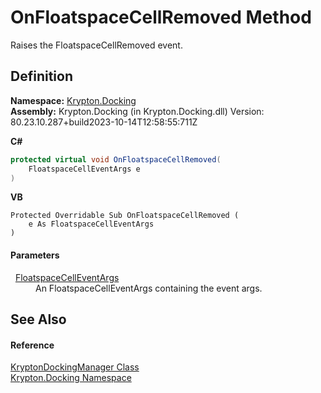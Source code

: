 # OnFloatspaceCellRemoved Method


Raises the FloatspaceCellRemoved event.



## Definition
**Namespace:** <a href="98399376-cf41-9454-4b4d-4fab2ca20bc7.md">Krypton.Docking</a>  
**Assembly:** Krypton.Docking (in Krypton.Docking.dll) Version: 80.23.10.287+build2023-10-14T12:58:55:711Z

**C#**
``` C#
protected virtual void OnFloatspaceCellRemoved(
	FloatspaceCellEventArgs e
)
```
**VB**
``` VB
Protected Overridable Sub OnFloatspaceCellRemoved ( 
	e As FloatspaceCellEventArgs
)
```



#### Parameters
<dl><dt>  <a href="3e1c5877-9b7a-f1cb-f867-55f29fc3be13.md">FloatspaceCellEventArgs</a></dt><dd>An FloatspaceCellEventArgs containing the event args.</dd></dl>

## See Also


#### Reference
<a href="6c9c237d-95cb-a4ce-72c6-cd7684d3287e.md">KryptonDockingManager Class</a>  
<a href="98399376-cf41-9454-4b4d-4fab2ca20bc7.md">Krypton.Docking Namespace</a>  
